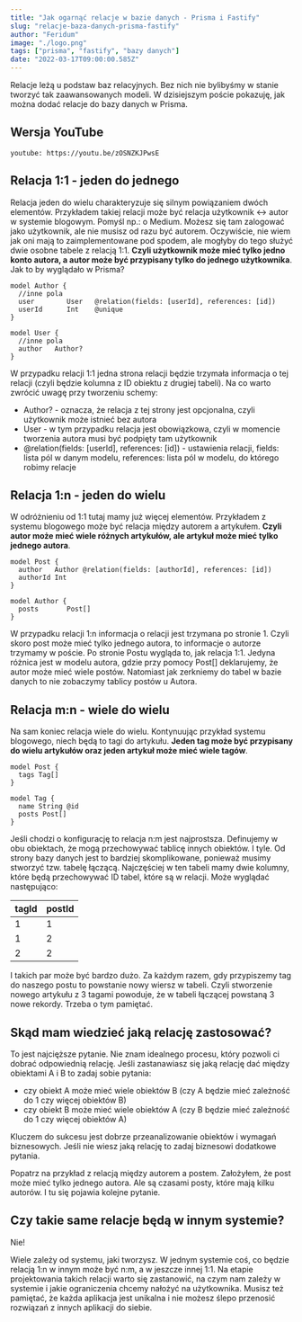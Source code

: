 ```yaml
---
title: "Jak ogarnąć relacje w bazie danych - Prisma i Fastify"
slug: "relacje-baza-danych-prisma-fastify"
author: "Feridum"
image: "./logo.png"
tags: ["prisma", "fastify", "bazy danych"]
date: "2022-03-17T09:00:00.585Z"
---
```


Relacje leżą u podstaw baz relacyjnych. Bez nich nie bylibyśmy w stanie tworzyć tak zaawansowanych modeli. W dzisiejszym poście pokazuję, jak można dodać relacje do bazy danych w Prisma.

<!--more-->


## Wersja YouTube

`youtube: https://youtu.be/zOSNZKJPwsE`

## Relacja 1:1 - jeden do jednego

Relacja jeden do wielu charakteryzuje się silnym powiązaniem dwóch elementów. Przykładem takiej relacji może być relacja użytkownik <-> autor w systemie blogowym. Pomyśl np.: o Medium. Możesz się tam zalogować jako użytkownik, ale nie musisz od razu być autorem. Oczywiście, nie wiem jak oni mają to zaimplementowane pod spodem, ale mogłyby do tego służyć dwie osobne tabele z relacją 1:1. **Czyli użytkownik może mieć tylko jedno konto autora, a autor może być przypisany tylko do jednego użytkownika**. Jak to by wyglądało w Prisma?

```
model Author {
  //inne pola
  user        User   @relation(fields: [userId], references: [id])
  userId      Int    @unique
}

model User {
  //inne pola
  author   Author?
}

```


W przypadku relacji 1:1 jedna strona relacji będzie trzymała informacja o tej relacji (czyli będzie kolumna z ID obiektu z drugiej tabeli). Na co warto zwrócić uwagę przy tworzeniu schemy:
- Author? - oznacza, że relacja z tej strony jest opcjonalna, czyli użytkownik może istnieć bez autora
- User - w tym przypadku relacja jest obowiązkowa, czyli w momencie tworzenia autora musi być podpięty tam użytkownik
- @relation(fields: [userId], references: [id]) - ustawienia relacji, fields: lista pól w danym modelu, references: lista pól w modelu, do którego robimy relacje

## Relacja 1:n - jeden do wielu

W odróżnieniu od 1:1 tutaj mamy już więcej elementów. Przykładem z systemu blogowego może być relacja między autorem a artykułem. **Czyli autor może mieć wiele różnych artykułów, ale artykuł może mieć tylko jednego autora**. 

```
model Post {
  author   Author @relation(fields: [authorId], references: [id])
  authorId Int
}

model Author {
  posts       Post[]
}
```

W przypadku relacji 1:n informacja o relacji jest trzymana po stronie 1. Czyli skoro post może mieć tylko jednego autora, to informacje o autorze trzymamy w poście. Po stronie Postu wygląda to, jak relacja 1:1. Jedyna różnica jest w modelu autora, gdzie przy pomocy Post[] deklarujemy, że autor może mieć wiele postów. Natomiast jak zerkniemy do tabel w bazie danych to nie zobaczymy tablicy postów u Autora.

## Relacja m:n - wiele do wielu 
Na sam koniec relacja wiele do wielu. Kontynuując przykład systemu blogowego, niech będą to tagi do artykułu. **Jeden tag może być przypisany do wielu artykułów oraz jeden artykuł może mieć wiele tagów**. 


```
model Post {
  tags Tag[]
}

model Tag {
  name String @id
  posts Post[]
}
```


Jeśli chodzi o konfigurację to relacja n:m jest najprostsza. Definujemy w obu obiektach, że mogą przechowywać tablicę innych obiektów. I tyle. Od strony bazy danych jest to bardziej skomplikowane, ponieważ musimy stworzyć tzw. tabelę łączącą. Najczęściej w ten tabeli mamy dwie kolumny, które będą przechowywać ID tabel, które są w relacji. Może wyglądać następująco:

| tagId | postId | 
| ----- | ---- |
|1| 1|
|1| 2|
|2| 2|

I takich par może być bardzo dużo. Za każdym razem, gdy przypiszemy tag do naszego postu to powstanie nowy wiersz w tabeli. Czyli stworzenie nowego artykułu z 3 tagami powoduje, że w tabeli łączącej powstaną 3 nowe rekordy. Trzeba o tym pamiętać.

## Skąd mam wiedzieć jaką relację zastosować?

To jest najcięższe pytanie. Nie znam idealnego procesu, który pozwoli ci dobrać odpowiednią relację. Jeśli zastanawiasz się jaką relację dać między obiektami A i B to zadaj sobie pytania:
- czy obiekt A może mieć wiele obiektów B (czy A będzie mieć zależność do 1 czy więcej obiektów B)
- czy obiekt B może mieć wiele obiektów A (czy B będzie mieć zależność do 1 czy więcej obiektów A)

Kluczem do sukcesu jest dobrze przeanalizowanie obiektów i wymagań biznesowych. Jeśli nie wiesz jaką relację to zadaj biznesowi dodatkowe pytania.

Popatrz na przykład z relacją między autorem a postem. Założyłem, że post może mieć tylko jednego autora. Ale są czasami posty, które mają kilku autorów. I tu się pojawia kolejne pytanie.

## Czy takie same relacje będą w innym systemie?

Nie!

Wiele zależy od systemu, jaki tworzysz. W jednym systemie coś, co będzie relacją 1:n w innym może być n:m, a w jeszcze innej 1:1. Na etapie projektowania takich relacji warto się zastanowić, na czym nam zależy w systemie i jakie ograniczenia chcemy nałożyć na użytkownika. Musisz też pamiętać, że każda aplikacja jest unikalna i nie możesz ślepo przenosić rozwiązań z innych aplikacji do siebie.